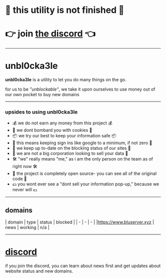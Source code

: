 # 🚨 this utility is not finished 🚨
# 👉 join [the discord](https://discord.gg/72nbb86fXB) 👈
---
# unbl0cka3le 

**unbl0cka3le** is a utility to let you do many things on the go.

for us to be *"unblockable"*, we take it upon ourselves to use money out of our own pocket to buy new domains 

---
### upsides to using unbl0cka3le
- 💰 we do not earn any money from this project 💰
- 🍪 we dont bombard you with cookies 🍪
- 📦 we try our best to keep your information safe 📦
- 🔑 this means keeping sign ins like google to a minimum, if not zero 🔑
- 🚨 we keep up to-date on the blocking status of our sites 🚨
- 🏢 we are not a big corporation looking to sell your data 🏢
- 🛠️ "we" really means "me," as i am the only person on the team as of right now 🛠️
- 📂 the project is completely open source- you can see all of the original code 📂
- 💵 you wont ever see a "dont sell your information pop-up," because we never will 💵


---

## domains

| domain | type | status | blocked |
| - | - | - |
|https://www.bluserver.xyz | news | working | n/a |

---
# [discord](https://discord.gg/72nbb86fXB)
if you join the discord, you can learn about news first and get updates about website status and new domains.
